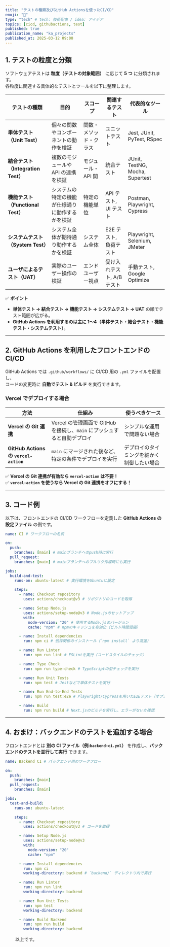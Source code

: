 ```yaml
---
title: "テストの種類及びGitHub Actionsを使ったCI/CD"
emoji: "🎃"
type: "tech" # tech: 技術記事 / idea: アイデア
topics: [cicd, githubactions, test]
published: true
publication_name: "ka_projects"
published_at: 2025-03-12 09:00
---
```


## **1. テストの粒度と分類**

ソフトウェアテストは **粒度（テストの対象範囲）** に応じて **5 つ** に分類されます。  
各粒度に関連する具体的なテストとツールを以下に整理します。

| テストの種類                       | 目的                                             | スコープ               | 関連するテスト             | 代表的なツール                  |
| ---------------------------------- | ------------------------------------------------ | ---------------------- | -------------------------- | ------------------------------- |
| **単体テスト（Unit Test）**        | 個々の関数やコンポーネントの動作を検証           | 関数・メソッド・クラス | ユニットテスト             | Jest, JUnit, PyTest, RSpec      |
| **結合テスト（Integration Test）** | 複数のモジュールや API の連携を検証              | モジュール・API 間     | 統合テスト                 | JUnit, TestNG, Mocha, Supertest |
| **機能テスト（Functional Test）**  | システムの特定の機能が仕様通りに動作するかを検証 | 特定の機能単位         | API テスト, UI テスト      | Postman, Playwright, Cypress    |
| **システムテスト（System Test）**  | システム全体が期待通り動作するかを検証           | システム全体           | E2E テスト, 負荷テスト     | Playwright, Selenium, JMeter    |
| **ユーザによるテスト（UAT）**      | 実際のユーザー操作の検証                         | エンドユーザー視点     | 受け入れテスト, A/B テスト | 手動テスト, Google Optimize     |

✅ **ポイント**

- **単体テスト → 結合テスト → 機能テスト → システムテスト → UAT** の順でテスト範囲が広がる。
- **GitHub Actions を利用するのは主に 1〜4（単体テスト・結合テスト・機能テスト・システムテスト）**。

---

## **2. GitHub Actions を利用したフロントエンドの CI/CD**

GitHub Actions では `.github/workflows/` に CI/CD 用の `.yml` ファイルを配置し、  
コードの変更時に **自動でテスト & ビルド** を実行できます。

### **Vercel でデプロイする場合**

| 方法                                  | 仕組み                                                                   | 使うべきケース                             |
| ------------------------------------- | ------------------------------------------------------------------------ | ------------------------------------------ |
| **Vercel の Git 連携**                | Vercel の管理画面で GitHub を接続し、`main` にプッシュすると自動デプロイ | シンプルな運用で問題ない場合               |
| **GitHub Actions の `vercel-action`** | `main` にマージされた後など、特定の条件でデプロイを実行                  | デプロイのタイミングを細かく制御したい場合 |

✅ **Vercel の Git 連携が有効なら `vercel-action` は不要！**  
✅ **`vercel-action` を使うなら Vercel の Git 連携をオフにする！**

---

## **3. コード例**

以下は、フロントエンドの CI/CD ワークフローを定義した **GitHub Actions の設定ファイル** の例です。

```yaml
name: CI # ワークフローの名前

on:
  push:
    branches: [main] # mainブランチへのpush時に実行
  pull_request:
    branches: [main] # mainブランチへのプルリク作成時にも実行

jobs:
  build-and-test:
    runs-on: ubuntu-latest # 実行環境をUbuntuに設定

    steps:
      - name: Checkout repository
        uses: actions/checkout@v3 # リポジトリのコードを取得

      - name: Setup Node.js
        uses: actions/setup-node@v3 # Node.jsのセットアップ
        with:
          node-version: "20" # 使用するNode.jsのバージョン
          cache: "npm" # npmのキャッシュを有効化（ビルド時間短縮）

      - name: Install dependencies
        run: npm ci # 依存関係のインストール（`npm install` より高速）

      - name: Run Linter
        run: npm run lint # ESLintを実行（コードスタイルのチェック）

      - name: Type Check
        run: npm run type-check # TypeScriptの型チェックを実行

      - name: Run Unit Tests
        run: npm test # Jestなどで単体テストを実行

      - name: Run End-to-End Tests
        run: npm run test:e2e # Playwright/Cypressを用いたE2Eテスト（オプション）

      - name: Build
        run: npm run build # Next.jsのビルドを実行し、エラーがないか確認
```

---

## **4. おまけ：バックエンドのテストを追加する場合**

フロントエンドとは **別の CI ファイル（例:`backend-ci.yml`）** を作成し、**バックエンドのテストを並行して実行** できます。

```yaml
name: Backend CI # バックエンド用のワークフロー

on:
  push:
    branches: [main]
  pull_request:
    branches: [main]

jobs:
  test-and-build:
    runs-on: ubuntu-latest

    steps:
      - name: Checkout repository
        uses: actions/checkout@v3 # コードを取得

      - name: Setup Node.js
        uses: actions/setup-node@v3
        with:
          node-version: "20"
          cache: "npm"

      - name: Install dependencies
        run: npm ci
        working-directory: backend # `backend/` ディレクトリ内で実行

      - name: Run Linter
        run: npm run lint
        working-directory: backend

      - name: Run Unit Tests
        run: npm test
        working-directory: backend

      - name: Build Backend
        run: npm run build
        working-directory: backend
```

&nbsp;
&nbsp;
&nbsp;
&nbsp;
以上です。
